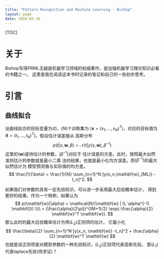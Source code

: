 ```yaml
---
title: "Pattern Recognition and Machine Learning - Bishop"
layout: page
date: 2016-05-30
---
```

[TOC]

# 关于 
Bishop写得PRML无疑是机器学习领域的权威著作，是加强机器学习理论知识必看的书籍之一。
这里是我在阅读这本书时记录的笔记和自己的一些初步思考。


# 引言
## 曲线拟合
设曲线拟合的目标变量为$(t)$，$(N)$个训练集为
$( \mathbf{x} = (x_1, ..., x_N)^T )$，对应的目标值为
$( \mathbf{t} = (t_1, ..., t_N)^T )$。假设估计误差服从
高斯分布
$$
p(t|x, \mathbf{w}, \beta) = \mathcal{N} (t| y(x, \mathbf{w}), \beta^{-1}) 
$$
这里的$(\mathbf{w})$是待估计的参数，$(\beta^{-1})$对应于
估计误差的方差。此时，按照最大似然准则估计的参数就是最小二乘
法的结果，也就是最小化均方误差。而$(\beta^{-1})$的最大似然估计为
模型预测值与实际值的均方差。
$$
\frac{1}{\beta} = \frac{1}{N} \sum_{n=1}^N [y(x_n,\mathbf{w}_{ML}) - t_n]^2.
$$

如果我们对参数的具有一定先验知识，可以进一步采用最大后验概率估计，
得到更好的结果。作为一个特例，如果认为
$$
p(\mathbf{w}|\alpha) = \mathcal{N}(\mathbf{w} | 0, \alpha^{-1} \mathbf{I})   \\\\
					= (\frac{\alpha}{2\pi})^{(M+1)/2} \exp(-\frac{\alpha}{2} \mathbf{w}^T \mathbf{w}).
$$
那么此时的最大后验概率估计为带$(L_2)$正则项的估计，
它最小化
$$
\frac{\beta}{2} \sum_{n=1}^N [y(x_n, \mathbf{w}) -t_n]^2 + \frac{\alpha}{2} \mathbf{w}^T \mathbf{w}
$$
也就是说正则项是对模型参数的一种先验知识，$(L_2)$正则项代表高斯先验。
那$(L_1)$代表laplace先验(待求证)？





